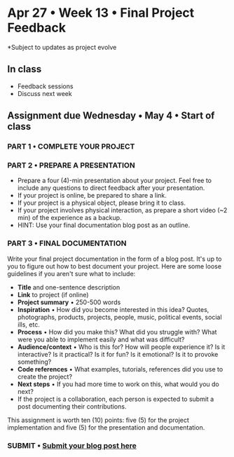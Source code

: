 # Apr 27 • Week 13 • Final Project Feedback

*Subject to updates as project evolve

## In class
- Feedback sessions 
- Discuss next week

## Assignment due Wednesday • May 4 • Start of class

### PART 1 • COMPLETE YOUR PROJECT

### PART 2 • PREPARE A PRESENTATION
- Prepare a four (4)-min presentation about your project. Feel free to include any questions to direct feedback after your presentation.  
- If your project is online, be prepared to share a link.
- If your project is a physical object, please bring it to class.
- If your project involves physical interaction, as prepare a short video (~2 min) of the experience as a backup.
- HINT: Use your final documentation blog post as an outline.

### PART 3 • FINAL DOCUMENTATION
Write your final project documentation in the form of a blog post. It's up to you to figure out how to best document your project. Here are some loose guidelines if you aren't sure what to include:
- **Title** and one-sentence description
- **Link** to project (if online)
- **Project summary** • 250-500 words
- **Inspiration** • How did you become interested in this idea? Quotes, photographs, products, projects, people, music, political events, social ills, etc.
- **Process** • How did you make this? What did you struggle with? What were you able to implement easily and what was difficult?
- **Audience/context** • Who is this for? How will people experience it? Is it interactive? Is it practical? Is it for fun? Is it emotional? Is it to provoke something?
- **Code references** • What examples, tutorials, references did you use to create the project? 
- **Next steps** • If you had more time to work on this, what would you do next?
- If the project is a collaboration, each person is expected to submit a post documenting their contributions.

This assignment is worth ten (10) points: five (5) for the project implementation and five (5) for the presentation and documentation.

### SUBMIT • [Submit your blog post here](https://forms.gle/JfwCTv7JqkieZ8yz8)
